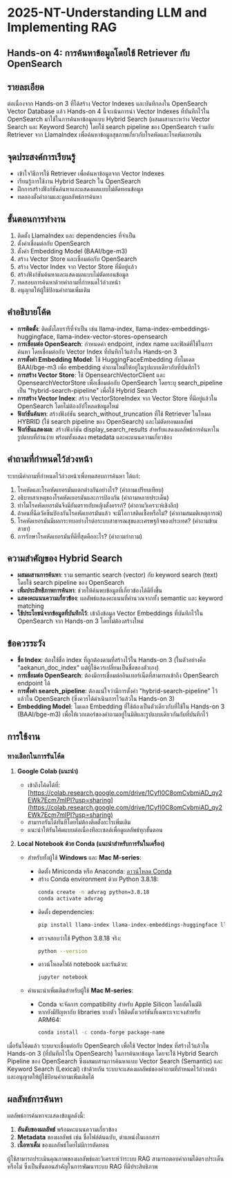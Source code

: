 # 2025-NT-Understanding LLM and Implementing RAG

## Hands-on 4: การค้นหาข้อมูลโดยใช้ Retriever กับ OpenSearch

## รายละเอียด
ต่อเนื่องจาก Hands-on 3 ที่ได้สร้าง Vector Indexes และบันทึกลงใน OpenSearch Vector Database แล้ว Hands-on 4 นี้จะเน้นการนำ Vector Indexes ที่บันทึกไว้ใน OpenSearch มาใช้ในการค้นหาข้อมูลแบบ Hybrid Search (ผสมผสานระหว่าง Vector Search และ Keyword Search) โดยใช้ search pipeline ของ OpenSearch ร่วมกับ Retriever จาก LlamaIndex เพื่อค้นหาข้อมูลสุขภาพเกี่ยวกับโรคหัดและโรคหัดเยอรมัน

## จุดประสงค์การเรียนรู้
* เข้าใจวิธีการใช้ Retriever เพื่อค้นหาข้อมูลจาก Vector Indexes
* เรียนรู้การใช้งาน Hybrid Search ใน OpenSearch
* ฝึกการสร้างฟังก์ชันค้นหาและแสดงผลแบบไม่ตัดทอนข้อมูล
* ทดลองตั้งคำถามและดูผลลัพธ์การค้นหา

## ขั้นตอนการทำงาน
1. ติดตั้ง LlamaIndex และ dependencies ที่จำเป็น
2. ตั้งค่าเชื่อมต่อกับ OpenSearch
3. ตั้งค่า Embedding Model (BAAI/bge-m3)
4. สร้าง Vector Store และเชื่อมต่อกับ OpenSearch
5. สร้าง Vector Index จาก Vector Store ที่มีอยู่แล้ว
6. สร้างฟังก์ชันค้นหาและแสดงผลแบบไม่ตัดทอนข้อมูล
7. ทดสอบการค้นหาด้วยคำถามที่กำหนดไว้ล่วงหน้า
8. อนุญาตให้ผู้ใช้ป้อนคำถามเพิ่มเติม

## คำอธิบายโค้ด
- **การติดตั้ง**: ติดตั้งไลบรารีที่จำเป็น เช่น llama-index, llama-index-embeddings-huggingface, llama-index-vector-stores-opensearch
- **การเชื่อมต่อ OpenSearch**: กำหนดค่า endpoint, index name และฟิลด์ที่ใช้ในการค้นหา โดยเชื่อมต่อกับ Vector Index ที่บันทึกไว้แล้วใน Hands-on 3
- **การตั้งค่า Embedding Model**: ใช้ HuggingFaceEmbedding กับโมเดล BAAI/bge-m3 เพื่อ embedding คำถามใหม่ให้อยู่ในรูปแบบเดียวกับที่บันทึกไว้
- **การสร้าง Vector Store**: ใช้ OpensearchVectorClient และ OpensearchVectorStore เพื่อเชื่อมต่อกับ OpenSearch โดยระบุ search_pipeline เป็น "hybrid-search-pipeline" เพื่อใช้ Hybrid Search
- **การสร้าง Vector Index**: สร้าง VectorStoreIndex จาก Vector Store ที่มีอยู่แล้วใน OpenSearch โดยไม่ต้องอัปโหลดข้อมูลใหม่
- **ฟังก์ชันค้นหา**: สร้างฟังก์ชัน search_without_truncation ที่ใช้ Retriever ในโหมด HYBRID (ใช้ search pipeline ของ OpenSearch) และไม่ตัดทอนผลลัพธ์
- **ฟังก์ชันแสดงผล**: สร้างฟังก์ชัน display_search_results สำหรับแสดงผลลัพธ์การค้นหาในรูปแบบที่อ่านง่าย พร้อมทั้งแสดง metadata และคะแนนความเกี่ยวข้อง

## คำถามที่กำหนดไว้ล่วงหน้า
ระบบมีคำถามที่กำหนดไว้ล่วงหน้าเพื่อทดสอบการค้นหา ได้แก่:
1. โรคหัดและโรคหัดเยอรมันแตกต่างกันอย่างไร? (คำถามเปรียบเทียบ)
2. อธิบายสาเหตุของโรคหัดเยอรมันและการป้องกัน (คำถามหลายประเด็น)
3. ทำไมโรคหัดเยอรมันจึงมีอันตรายกับหญิงตั้งครรภ์? (คำถามวิเคราะห์เชิงลึก)
4. ถ้าคนที่ฉีดวัคซีนป้องกันโรคหัดเยอรมันแล้ว จะมีโอกาสติดเชื้อหรือไม่? (คำถามสมมติเหตุการณ์)
5. โรคหัดเยอรมันมีผลกระทบอย่างไรต่อระบบสาธารณสุขและเศรษฐกิจของประเทศ? (คำถามข้ามสาขา)
6. การรักษาโรคหัดเยอรมันที่ดีที่สุดคืออะไร? (คำถามกำกวม)

## ความสำคัญของ Hybrid Search
- **ผสมผสานการค้นหา**: รวม semantic search (vector) กับ keyword search (text) โดยใช้ search pipeline ของ OpenSearch
- **เพิ่มประสิทธิภาพการค้นหา**: ช่วยให้ค้นพบข้อมูลที่เกี่ยวข้องได้ดียิ่งขึ้น
- **แสดงคะแนนความเกี่ยวข้อง**: ผลลัพธ์แสดงคะแนนที่คำนวณจากทั้ง semantic และ keyword matching
- **ใช้ประโยชน์จากข้อมูลที่บันทึกไว้**: เข้าถึงข้อมูล Vector Embeddings ที่บันทึกไว้ใน OpenSearch จาก Hands-on 3 โดยไม่ต้องสร้างใหม่

## ข้อควรระวัง
- **ชื่อ Index**: ต้องใช้ชื่อ index ที่ถูกต้องตามที่สร้างไว้ใน Hands-on 3 (ในตัวอย่างคือ "aekanun_doc_index" แต่ผู้ใช้ควรเปลี่ยนเป็นชื่อของตัวเอง)
- **การเชื่อมต่อ OpenSearch**: ต้องมีการเชื่อมต่ออินเทอร์เน็ตที่สามารถเข้าถึง OpenSearch endpoint ได้
- **การตั้งค่า search_pipeline**: ต้องแน่ใจว่ามีการตั้งค่า "hybrid-search-pipeline" ไว้แล้วใน OpenSearch (ซึ่งควรได้ดำเนินการไว้แล้วใน Hands-on 3)
- **Embedding Model**: โมเดล Embedding ที่ใช้ต้องเป็นตัวเดียวกับที่ใช้ใน Hands-on 3 (BAAI/bge-m3) เพื่อให้เวกเตอร์ของคำถามอยู่ในมิติและรูปแบบเดียวกันกับที่บันทึกไว้

## การใช้งาน

### ทางเลือกในการรันโค้ด

1. **Google Colab (แนะนำ)**
   * เข้าถึงโค้ดได้ที่: [https://colab.research.google.com/drive/1CyfI0C8omCvbmiAD_qy2EWk7Ecm7mIPI?usp=sharing](https://colab.research.google.com/drive/1CyfI0C8omCvbmiAD_qy2EWk7Ecm7mIPI?usp=sharing)
   * สามารถรันได้ทันทีโดยไม่ต้องติดตั้งอะไรเพิ่มเติม
   * แนะนำให้รันโค้ดแบบต่อเนื่องทีละเซลล์เพื่อดูผลลัพธ์ทุกขั้นตอน

2. **Local Notebook ด้วย Conda (แนะนำสำหรับการรันในเครื่อง)**
   * สำหรับทั้งผู้ใช้ **Windows** และ **Mac M-series**:
     - ติดตั้ง Miniconda หรือ Anaconda: [ดาวน์โหลด Conda](https://docs.conda.io/projects/conda/en/latest/user-guide/install/index.html)
     - สร้าง Conda environment ด้วย Python 3.8.18:
       ```bash
       conda create -n advrag python=3.8.18
       conda activate advrag
       ```
     - ติดตั้ง dependencies:
       ```bash
       pip install llama-index llama-index-embeddings-huggingface llama-index-vector-stores-opensearch requests nest_asyncio jupyter
       ```
     - ตรวจสอบว่าใช้ Python 3.8.18 จริง:
       ```bash
       python --version
       ```
     - ดาวน์โหลดไฟล์ notebook และรันด้วย:
       ```bash
       jupyter notebook
       ```
     
   * คำแนะนำเพิ่มเติมสำหรับผู้ใช้ **Mac M-series**:
     - Conda จะจัดการ compatibility สำหรับ Apple Silicon โดยอัตโนมัติ
     - หากยังมีปัญหากับ libraries บางตัว ให้ติดตั้งเวอร์ชันที่เฉพาะเจาะจงสำหรับ ARM64:
       ```bash
       conda install -c conda-forge package-name
       ```

เมื่อรันโค้ดแล้ว ระบบจะเชื่อมต่อกับ OpenSearch เพื่อใช้ Vector Index ที่สร้างไว้แล้วใน Hands-on 3 (ที่บันทึกไว้ใน OpenSearch) ในการค้นหาข้อมูล โดยจะใช้ Hybrid Search Pipeline ของ OpenSearch ซึ่งผสมผสานการค้นหาแบบ Vector Search (Semantic) และ Keyword Search (Lexical) เข้าด้วยกัน ระบบจะแสดงผลลัพธ์ของคำถามที่กำหนดไว้ล่วงหน้า และอนุญาตให้ผู้ใช้ป้อนคำถามเพิ่มเติมได้

## ผลลัพธ์การค้นหา

ผลลัพธ์การค้นหาจะแสดงข้อมูลดังนี้:
1. **อันดับของผลลัพธ์** พร้อมคะแนนความเกี่ยวข้อง
2. **Metadata** ของผลลัพธ์ เช่น ชื่อไฟล์ต้นฉบับ, ตำแหน่งในเอกสาร
3. **เนื้อหาเต็ม** ของผลลัพธ์โดยไม่มีการตัดทอน

ผู้ใช้สามารถประเมินคุณภาพของผลลัพธ์และวิเคราะห์ว่าระบบ RAG สามารถตอบคำถามได้ตรงประเด็นหรือไม่ ซึ่งเป็นขั้นตอนสำคัญในการพัฒนาระบบ RAG ที่มีประสิทธิภาพ